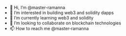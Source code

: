 - 👋 Hi, I’m @master-ramanna
- 👀 I’m interested in building web3 and solidity dapps
- 🌱 I’m currently learning web3 and solidity
- 💞️ I’m looking to collaborate on blockchain technologies
- 📫 How to reach me @master-ramanna

<!---
master-ramanna/master-ramanna is a ✨ special ✨ repository because its `README.md` (this file) appears on your GitHub profile.
You can click the Preview link to take a look at your changes.
--->
